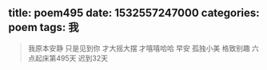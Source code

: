 title: poem495
date: 1532557247000
categories: poem
tags: 我
---
> 我原本安静
只是见到你
才大摇大摆
才嘻嘻哈哈
早安
孤独小美
格致别趣
六点起床第495天 迟到32天